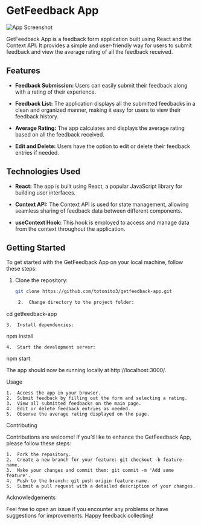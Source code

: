 # GetFeedback App

![App Screenshot](screenshot.png)

GetFeedback App is a feedback form application built using React and the Context API. It provides a simple and user-friendly way for users to submit feedback and view the average rating of all the feedback received.

## Features

- **Feedback Submission:** Users can easily submit their feedback along with a rating of their experience.

- **Feedback List:** The application displays all the submitted feedbacks in a clean and organized manner, making it easy for users to view their feedback history.

- **Average Rating:** The app calculates and displays the average rating based on all the feedback received.

- **Edit and Delete:** Users have the option to edit or delete their feedback entries if needed.

## Technologies Used

- **React:** The app is built using React, a popular JavaScript library for building user interfaces.

- **Context API:** The Context API is used for state management, allowing seamless sharing of feedback data between different components.

- **useContext Hook:** This hook is employed to access and manage data from the context throughout the application.

## Getting Started

To get started with the GetFeedback App on your local machine, follow these steps:

1. Clone the repository:

   ```bash
   git clone https://github.com/totonito3/getfeedback-app.git

	2.	Change directory to the project folder:

cd getfeedback-app


	3.	Install dependencies:

npm install


	4.	Start the development server:

npm start



The app should now be running locally at http://localhost:3000/.

Usage

	1.	Access the app in your browser.
	2.	Submit feedback by filling out the form and selecting a rating.
	3.	View all submitted feedbacks on the main page.
	4.	Edit or delete feedback entries as needed.
	5.	Observe the average rating displayed on the page.

Contributing

Contributions are welcome! If you’d like to enhance the GetFeedback App, please follow these steps:

	1.	Fork the repository.
	2.	Create a new branch for your feature: git checkout -b feature-name.
	3.	Make your changes and commit them: git commit -m 'Add some feature'.
	4.	Push to the branch: git push origin feature-name.
	5.	Submit a pull request with a detailed description of your changes.


Acknowledgements

Feel free to open an issue if you encounter any problems or have suggestions for improvements. Happy feedback collecting!

